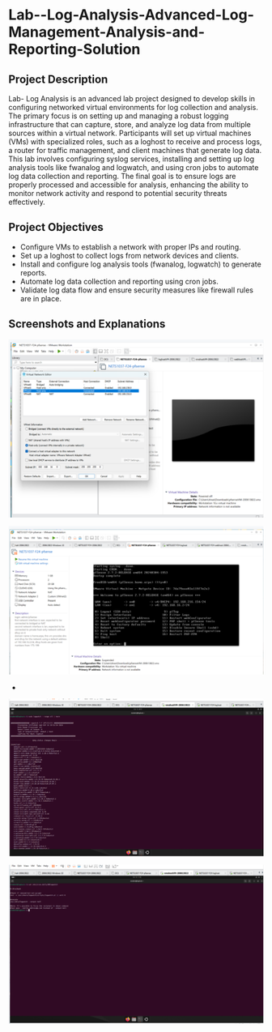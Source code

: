 # Lab--Log-Analysis-Advanced-Log-Management-Analysis-and-Reporting-Solution

## Project Description

Lab- Log Analysis is an advanced lab project designed to develop skills in configuring networked virtual environments for log collection and analysis. The primary focus is on setting up and managing a robust logging infrastructure that can capture, store, and analyze log data from multiple sources within a virtual network. Participants will set up virtual machines (VMs) with specialized roles, such as a loghost to receive and process logs, a router for traffic management, and client machines that generate log data. This lab involves configuring syslog services, installing and setting up log analysis tools like fwanalog and logwatch, and using cron jobs to automate log data collection and reporting. The final goal is to ensure logs are properly processed and accessible for analysis, enhancing the ability to monitor network activity and respond to potential security threats effectively.

## Project Objectives

- Configure VMs to establish a network with proper IPs and routing.
- Set up a loghost to collect logs from network devices and clients.
- Install and configure log analysis tools (fwanalog, logwatch) to generate reports.
- Automate log data collection and reporting using cron jobs.
- Validate log data flow and ensure security measures like firewall rules are in place.

## Screenshots and Explanations


   ![Logwatch Screenshot](logwatch.png)






   ![Analog Screenshot](analog-screenshot.png)
 



*

   ![Apache2 Screenshot](apache2-screenshot.png)


 



   ![Web Host Sending Logs Screenshot](webhost-sending-logs.png)


































